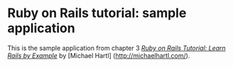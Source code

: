 # Ruby on Rails tutorial: sample application

This is the sample application from chapter 3
[*Ruby on Rails Tutorial: Learn Rails by Example*](http://railstutorial.org/)
by  [Michael Hartl] (http://michaelhartl.com/).